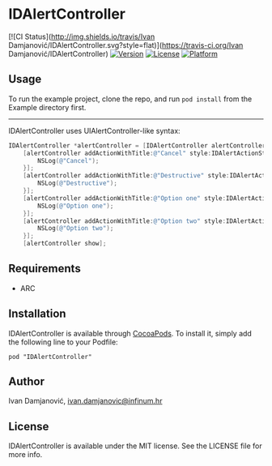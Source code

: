 # IDAlertController

[![CI Status](http://img.shields.io/travis/Ivan Damjanović/IDAlertController.svg?style=flat)](https://travis-ci.org/Ivan Damjanović/IDAlertController)
[![Version](https://img.shields.io/cocoapods/v/IDAlertController.svg?style=flat)](http://cocoadocs.org/docsets/IDAlertController)
[![License](https://img.shields.io/cocoapods/l/IDAlertController.svg?style=flat)](http://cocoadocs.org/docsets/IDAlertController)
[![Platform](https://img.shields.io/cocoapods/p/IDAlertController.svg?style=flat)](http://cocoadocs.org/docsets/IDAlertController)

## Usage

To run the example project, clone the repo, and run `pod install` from the Example directory first.

------
IDAlertController uses UIAlertController-like syntax:

```Objective-C
IDAlertController *alertController = [IDAlertController alertControllerWithTitle:@"Hello world" message:nil preferredStyle:IDAlertControllerStyleActionSheet];
    [alertController addActionWithTitle:@"Cancel" style:IDAlertActionStyleCancel handler:^(IDAlertAction *action) {
        NSLog(@"Cancel");
    }];
    [alertController addActionWithTitle:@"Destructive" style:IDAlertActionStyleDestructive handler:^(IDAlertAction *action) {
        NSLog(@"Destructive");
    }];
    [alertController addActionWithTitle:@"Option one" style:IDAlertActionStyleDefault handler:^(IDAlertAction *action) {
        NSLog(@"Option one");
    }];
    [alertController addActionWithTitle:@"Option two" style:IDAlertActionStyleDefault handler:^(IDAlertAction *action) {
        NSLog(@"Option two");
    }];
    [alertController show];

```

## Requirements
* ARC

## Installation

IDAlertController is available through [CocoaPods](http://cocoapods.org). To install
it, simply add the following line to your Podfile:

    pod "IDAlertController"

## Author

Ivan Damjanović, ivan.damjanovic@infinum.hr

## License

IDAlertController is available under the MIT license. See the LICENSE file for more info.


